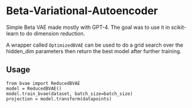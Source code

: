 # Beta-Variational-Autoencoder
Simple Beta VAE made mostly with GPT-4. The goal was to use it in scikit-learn to do dimension reduction.

A wrapper called `OptimizedBVAE` can be used to do a grid search over the hidden_dim parameters then return the best model after further training.

## Usage
```
from bvae import ReducedBVAE
model = ReducedBVAE()
model.train_bvae(dataset, batch_size=batch_size)
projection = model.transform(datapoints)
```

